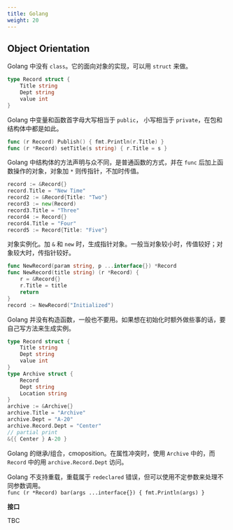 ```yaml
---
title: Golang
weight: 20
---
```


## Object Orientation

Golang 中没有 `class`。它的面向对象的实现，可以用 `struct` 来做。

```go
type Record struct {
    Title string
    Dept string
    value int
}
```
Golang 中变量和函数首字母大写相当于 `public`， 小写相当于 `private`，在包和结构体中都是如此。

```go
func (r Record) Publish() { fmt.Println(r.Title) }
func (r *Record) setTitle(s string) { r.Title = s }
```
Golang 中结构体的方法声明与众不同，是普通函数的方式，并在 `func` 后加上函数操作的对象，对象加 `*` 则传指针，不加时传值。

```go
record := &Record{}
record.Title = "New Time"
record2 := &Record{Title: "Two"}
record3 := new(Record)
record3.Title = "Three"
record4 := Record{}
record4.Title = "Four"
record5 := Record{Title: "Five"}
```
对象实例化。加 `&` 和 `new` 时，生成指针对象。一般当对象较小时，传值较好；对象较大时，传指针较好。

```go
func NewRecord(param string, p ...interface{}) *Record
func NewRecord(title string) (r *Record) {
    r = &Record{}
    r.Title = title
    return
}
record := NewRecord("Initialized")
```
Golang 并没有构造函数，一般也不要用。如果想在初始化时额外做些事的话，要自己写方法来生成实例。

```go
type Record struct {
    Title string
    Dept string
    value int
}
type Archive struct {
    Record
    Dept string
    Location string
}
archive := &Archive{}
archive.Title = "Archive"
archive.Dept = "A-20"
archive.Record.Dept = "Center"
// partial print
&{{ Center } A-20 }
```
Golang 的继承/组合，cmoposition。在属性冲突时，使用 `Archive` 中的，而 `Record` 中的用 `archive.Record.Dept` 访问。

Golang 不支持重载，重载属于 `redeclared` 错误，但可以使用不定参数来处理不同参数调用。  
`func (r *Record) bar(args ...interface{}) { fmt.Println(args) }`

**接口**

TBC
